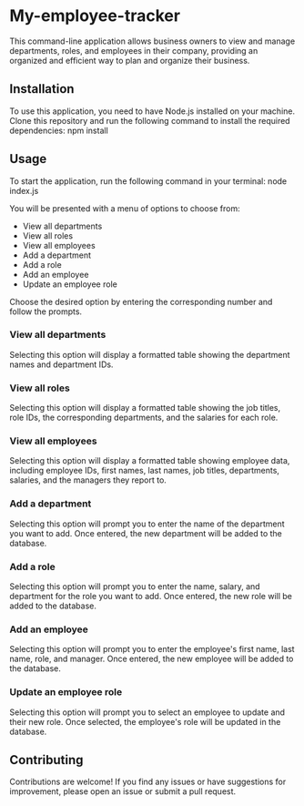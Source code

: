 # My-employee-tracker

This command-line application allows business owners to view and manage departments, roles, and employees in their company, providing an organized and efficient way to plan and organize their business.

## Installation

To use this application, you need to have Node.js installed on your machine. Clone this repository and run the following command to install the required dependencies:
npm install

## Usage

To start the application, run the following command in your terminal:
node index.js

You will be presented with a menu of options to choose from:

* View all departments
* View all roles
* View all employees
* Add a department
* Add a role
* Add an employee
* Update an employee role

Choose the desired option by entering the corresponding number and follow the prompts.

### View all departments
Selecting this option will display a formatted table showing the department names and department IDs.

### View all roles
Selecting this option will display a formatted table showing the job titles, role IDs, the corresponding departments, and the salaries for each role.

### View all employees
Selecting this option will display a formatted table showing employee data, including employee IDs, first names, last names, job titles, departments, salaries, and the managers they report to.

### Add a department
Selecting this option will prompt you to enter the name of the department you want to add. Once entered, the new department will be added to the database.

### Add a role
Selecting this option will prompt you to enter the name, salary, and department for the role you want to add. Once entered, the new role will be added to the database.

### Add an employee
Selecting this option will prompt you to enter the employee's first name, last name, role, and manager. Once entered, the new employee will be added to the database.

### Update an employee role
Selecting this option will prompt you to select an employee to update and their new role. Once selected, the employee's role will be updated in the database.

## Contributing
Contributions are welcome! If you find any issues or have suggestions for improvement, please open an issue or submit a pull request.
